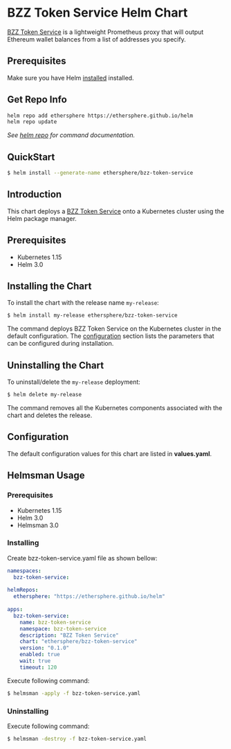 # BZZ Token Service Helm Chart

[BZZ Token Service](https://github.com/ethersphere/bzz-token-service) is a lightweight Prometheus proxy that will output Ethereum wallet balances from a list of addresses you specify.

## Prerequisites

Make sure you have Helm [installed](https://helm.sh/docs/intro/install/) installed.

## Get Repo Info

```bash
helm repo add ethersphere https://ethersphere.github.io/helm
helm repo update
```

_See [helm repo](https://helm.sh/docs/helm/helm_repo/) for command documentation._

## QuickStart

```bash
$ helm install --generate-name ethersphere/bzz-token-service
```

## Introduction

This chart deploys a [BZZ Token Service](https://github.com/ethersphere/bzz-token-service) onto a Kubernetes cluster using the Helm package manager.

## Prerequisites

* Kubernetes 1.15
* Helm 3.0

## Installing the Chart

To install the chart with the release name `my-release`:

```bash
$ helm install my-release ethersphere/bzz-token-service
```

The command deploys BZZ Token Service on the Kubernetes cluster in the default configuration. The [configuration](#configuration) section lists the parameters that can be configured during installation.

## Uninstalling the Chart

To uninstall/delete the `my-release` deployment:

```bash
$ helm delete my-release
```

The command removes all the Kubernetes components associated with the chart and deletes the release.

## Configuration

The default configuration values for this chart are listed in **values.yaml**.

## Helmsman Usage

### Prerequisites

* Kubernetes 1.15
* Helm 3.0
* Helmsman 3.0

### Installing

Create bzz-token-service.yaml file as shown bellow:

```yaml
namespaces:
  bzz-token-service:
    
helmRepos:
  ethersphere: "https://ethersphere.github.io/helm"
    
apps:
  bzz-token-service:
    name: bzz-token-service
    namespace: bzz-token-service
    description: "BZZ Token Service"
    chart: "ethersphere/bzz-token-service"
    version: "0.1.0"
    enabled: true
    wait: true
    timeout: 120

```

Execute following command:
```bash
$ helmsman -apply -f bzz-token-service.yaml 
```

### Uninstalling

Execute following command:
```bash
$ helmsman -destroy -f bzz-token-service.yaml 
```

